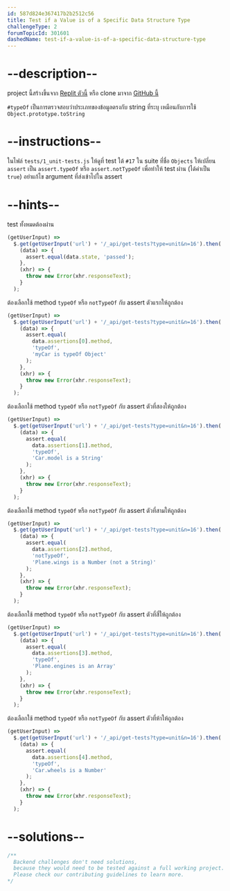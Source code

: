 ```yaml
---
id: 587d824e367417b2b2512c56
title: Test if a Value is of a Specific Data Structure Type
challengeType: 2
forumTopicId: 301601
dashedName: test-if-a-value-is-of-a-specific-data-structure-type
---
```


# --description--

project นี้สร้างขึ้นจาก [Replit ตัวนี้](https://replit.com/github/freeCodeCamp/boilerplate-mochachai) หรือ clone มาจาก [GitHub นี้](https://github.com/freeCodeCamp/boilerplate-mochachai/)

`#typeOf` เป็นการตรวจสอบว่าประเภทของข้อมูลตรงกับ string ที่ระบุ เหมือนกับการใช้ `Object.prototype.toString`

# --instructions--

ในไฟล์ `tests/1_unit-tests.js` ให้ดูที่ test ใต้ `#17` ใน suite ที่ชื่อ `Objects` 
ให้เปลี่ยน `assert` เป็น `assert.typeOf` หรือ `assert.notTypeOf` เพื่อทำให้ test ผ่าน (ได้ค่าเป็น `true`) 
อย่าแก้ไข argument ที่ส่งเข้าไปใน assert

# --hints--

test ทั้งหมดต้องผ่าน


```js
(getUserInput) =>
  $.get(getUserInput('url') + '/_api/get-tests?type=unit&n=16').then(
    (data) => {
      assert.equal(data.state, 'passed');
    },
    (xhr) => {
      throw new Error(xhr.responseText);
    }
  );
```

ต้องเลือกใช้ method `typeOf` หรือ `notTypeOf` กับ assert ตัวแรกให้ถูกต้อง

```js
(getUserInput) =>
  $.get(getUserInput('url') + '/_api/get-tests?type=unit&n=16').then(
    (data) => {
      assert.equal(
        data.assertions[0].method,
        'typeOf',
        'myCar is typeOf Object'
      );
    },
    (xhr) => {
      throw new Error(xhr.responseText);
    }
  );
```

ต้องเลือกใช้ method `typeOf` หรือ `notTypeOf` กับ assert ตัวที่สองให้ถูกต้อง

```js
(getUserInput) =>
  $.get(getUserInput('url') + '/_api/get-tests?type=unit&n=16').then(
    (data) => {
      assert.equal(
        data.assertions[1].method,
        'typeOf',
        'Car.model is a String'
      );
    },
    (xhr) => {
      throw new Error(xhr.responseText);
    }
  );
```

ต้องเลือกใช้ method `typeOf` หรือ `notTypeOf` กับ assert ตัวที่สามให้ถูกต้อง

```js
(getUserInput) =>
  $.get(getUserInput('url') + '/_api/get-tests?type=unit&n=16').then(
    (data) => {
      assert.equal(
        data.assertions[2].method,
        'notTypeOf',
        'Plane.wings is a Number (not a String)'
      );
    },
    (xhr) => {
      throw new Error(xhr.responseText);
    }
  );
```

ต้องเลือกใช้ method `typeOf` หรือ `notTypeOf` กับ assert ตัวที่สี่ให้ถูกต้อง

```js
(getUserInput) =>
  $.get(getUserInput('url') + '/_api/get-tests?type=unit&n=16').then(
    (data) => {
      assert.equal(
        data.assertions[3].method,
        'typeOf',
        'Plane.engines is an Array'
      );
    },
    (xhr) => {
      throw new Error(xhr.responseText);
    }
  );
```

ต้องเลือกใช้ method `typeOf` หรือ `notTypeOf` กับ assert ตัวที่ห้าให้ถูกต้อง

```js
(getUserInput) =>
  $.get(getUserInput('url') + '/_api/get-tests?type=unit&n=16').then(
    (data) => {
      assert.equal(
        data.assertions[4].method,
        'typeOf',
        'Car.wheels is a Number'
      );
    },
    (xhr) => {
      throw new Error(xhr.responseText);
    }
  );
```

# --solutions--

```js
/**
  Backend challenges don't need solutions, 
  because they would need to be tested against a full working project. 
  Please check our contributing guidelines to learn more.
*/
```
